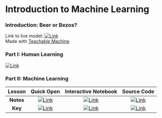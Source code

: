 # Introduction to Machine Learning


### Introduction: Beer or Bezos?
Link to live model: [![Link](../../tools/buttons/open-browser.svg)](https://teachablemachine.withgoogle.com/models/p8zsmyDmY/)
<br> Made with [Teachable Machine](https://teachablemachine.withgoogle.com/)

### Part I: Human Learning
[![Link](../../tools/buttons/open-markdown.svg)](intro-ml.md)

### Part II: Machine Learning
<!-- #### Notes
| Interactive Notebook | Source Code  | 
| :-----------: | :------------: | 
| [![Link](../../tools/buttons/open-colab.svg)](https://colab.research.google.com/github/ishaandey/node/blob/master/week-6/workshop/intro_ml_notes.ipynb) | [![Link](../../tools/buttons/download-ipynb.svg)](https://files.node.ishaandey.com/week-6/workshop/intro_ml_notes.ipynb) |

#### Key
| Interactive Notebook | Source Code  | 
| :-----------: | :------------: | 
| [![Link](../../tools/buttons/open-colab.svg)](https://colab.research.google.com/github/ishaandey/node/blob/master/week-6/workshop/intro_ml_key.ipynb) | [![Link](../../tools/buttons/download-ipynb.svg)](https://files.node.ishaandey.com/week-6/workshop/intro_ml_key.ipynb) | -->

|Lesson| Quick Open | Interactive Notebook | Source Code  | 
|:--:| :---------: | :-----------: | :------------: | 
|**Notes**| [![Link](../../tools/buttons/open-browser.svg)](https://files.node.danieltohti.com/week-6/workshop/intro_ml_notes.html) | [![Link](../../tools/buttons/open-colab.svg)](https://colab.research.google.com/github/dt3zjy/node/blob/master/week-6/workshop/intro_ml_notes.ipynb) | [![Link](../../tools/buttons/download-ipynb.svg)](https://files.node.danieltohti.com/week-6/workshop/intro_ml_notes.ipynb) |
|**Key**|[![Link](../../tools/buttons/open-browser.svg)](https://files.node.danieltohti.com/week-6/workshop/intro_ml_key.html) | [![Link](../../tools/buttons/open-colab.svg)](https://colab.research.google.com/github/dt3zjy/node/blob/master/week-6/workshop/intro_ml_key.ipynb) | [![Link](../../tools/buttons/download-ipynb.svg)](https://files.node.danieltohti.com/week-6/workshop/intro_ml_key.ipynb) |
